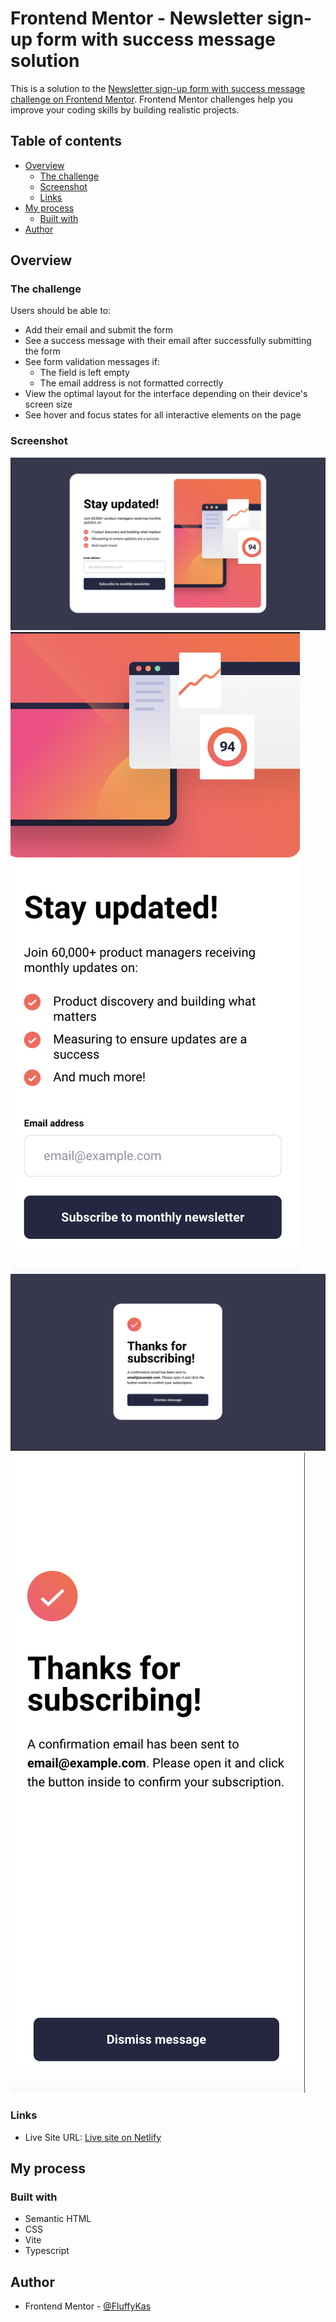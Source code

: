 # Frontend Mentor - Newsletter sign-up form with success message solution

This is a solution to the [Newsletter sign-up form with success message challenge on Frontend Mentor](https://www.frontendmentor.io/challenges/newsletter-signup-form-with-success-message-3FC1AZbNrv). Frontend Mentor challenges help you improve your coding skills by building realistic projects.

## Table of contents

- [Overview](#overview)
  - [The challenge](#the-challenge)
  - [Screenshot](#screenshot)
  - [Links](#links)
- [My process](#my-process)
  - [Built with](#built-with)
- [Author](#author)

## Overview

### The challenge

Users should be able to:

- Add their email and submit the form
- See a success message with their email after successfully submitting the form
- See form validation messages if:
  - The field is left empty
  - The email address is not formatted correctly
- View the optimal layout for the interface depending on their device's screen size
- See hover and focus states for all interactive elements on the page

### Screenshot

![](./screenshots/subscription-page-desktop.png)
![](./screenshots/subscription-page-mobile.png)
![](./screenshots/success-page-desktop.png)
![](./screenshots/success-page-mobile.png)

### Links

- Live Site URL: [Live site on Netlify](https://fem-newsletter-signup.netlify.app/)

## My process

### Built with

- Semantic HTML
- CSS
- Vite
- Typescript

## Author

- Frontend Mentor - [@FluffyKas](https://www.frontendmentor.io/profile/FluffyKas)
